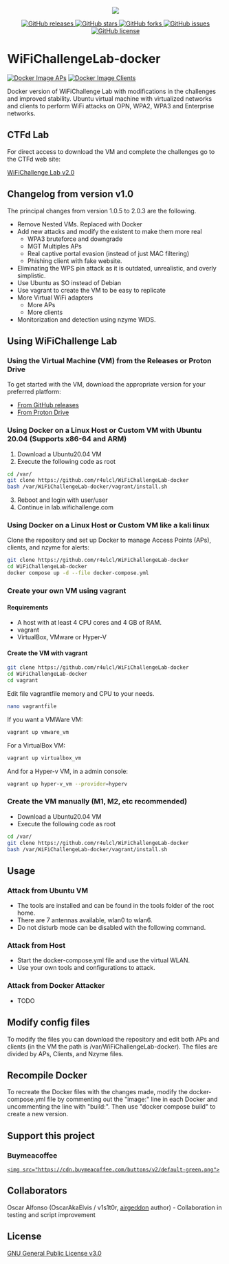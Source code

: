 <p align="center">
  <img src="images/B-WifiChallengeLab-LOGO.png">
</p>

<p align="center">
   <a href="https://github.com/r4ulcl/WiFiChallengeLab-docker/releases">
    <img src="https://img.shields.io/github/v/release/r4ulcl/WiFiChallengeLab-docker" alt="GitHub releases">
  </a>
  <a href="https://github.com/r4ulcl/WiFiChallengeLab-docker/stargazers">
    <img src="https://img.shields.io/github/stars/r4ulcl/WiFiChallengeLab-docker.svg?style=flat" alt="GitHub stars">
  </a>
  <a href="https://github.com/r4ulcl/WiFiChallengeLab-docker/network">
    <img src="https://img.shields.io/github/forks/r4ulcl/WiFiChallengeLab-docker.svg?style=flat" alt="GitHub forks">
  </a>
  <a href="https://github.com/r4ulcl/WiFiChallengeLab-docker/issues">
    <img src="https://img.shields.io/github/issues/r4ulcl/WiFiChallengeLab-docker.svg?style=flat" alt="GitHub issues">
  </a>
  <a href="https://github.com/r4ulcl/WiFiChallengeLab-docker/blob/main/LICENSE">
    <img src="https://img.shields.io/github/license/r4ulcl/WiFiChallengeLab-docker.svg?style=flat" alt="GitHub license">
  </a>
</p>

# WiFiChallengeLab-docker

[![Docker Image APs](https://github.com/r4ulcl/WiFiChallengeLab-docker/actions/workflows/docker-image-aps.yml/badge.svg)](https://hub.docker.com/r/r4ulcl/wifichallengelab-aps) [![Docker Image Clients](https://github.com/r4ulcl/WiFiChallengeLab-docker/actions/workflows/docker-image-clients.yml/badge.svg)](https://hub.docker.com/r/r4ulcl/wifichallengelab-clients)

Docker version of WiFiChallenge Lab with modifications in the challenges and improved stability. Ubuntu virtual machine with virtualized networks and clients to perform WiFi attacks on OPN, WPA2, WPA3 and Enterprise networks.

## CTFd Lab

For direct access to download the VM and complete the challenges go to the CTFd web site:

[WiFiChallenge Lab v2.0](https://lab.WiFiChallenge.com/)

## Changelog from version v1.0

The principal changes from version 1.0.5 to 2.0.3 are the following.

- Remove Nested VMs. Replaced with Docker
- Add new attacks and modify the existent to make them more real
  - WPA3 bruteforce and downgrade
  - MGT Multiples APs
  - Real captive portal evasion (instead of just MAC filtering)
  - Phishing client with fake website.
- Eliminating the WPS pin attack as it is outdated, unrealistic, and overly simplistic.
- Use Ubuntu as SO instead of Debian
- Use vagrant to create the VM to be easy to replicate
- More Virtual WiFi adapters
  - More APs
  - More clients
- Monitorization and detection using nzyme WIDS.

## Using WiFiChallenge Lab

### Using the Virtual Machine (VM) from the Releases or Proton Drive

To get started with the VM, download the appropriate version for your preferred platform:

- [From GitHub releases](https://github.com/r4ulcl/WiFiChallengeLab-docker/releases)
- [From Proton Drive](https://drive.proton.me/urls/Q4WPB23W7R#Qk4nxMH8Q4oQ)

### Using Docker on a Linux Host or Custom VM with Ubuntu 20.04 (Supports x86-64 and ARM)

1. Download a Ubuntu20.04 VM
2. Execute the following code as root

``` bash
cd /var/
git clone https://github.com/r4ulcl/WiFiChallengeLab-docker
bash /var/WiFiChallengeLab-docker/vagrant/install.sh
```

3. Reboot and login with user/user
4. Continue in lab.wifichallenge.com

### Using Docker on a Linux Host or Custom VM like a kali linux

Clone the repository and set up Docker to manage Access Points (APs), clients, and nzyme for alerts:

```bash
git clone https://github.com/r4ulcl/WiFiChallengeLab-docker
cd WiFiChallengeLab-docker
docker compose up -d --file docker-compose.yml
```

### Create your own VM using vagrant

#### Requirements

- A host with at least 4 CPU cores and 4 GB of RAM.
- vagrant
- VirtualBox, VMware or Hyper-V

#### Create the VM with vagrant

```bash
git clone https://github.com/r4ulcl/WiFiChallengeLab-docker
cd WiFiChallengeLab-docker
cd vagrant
```

Edit file vagrantfile memory and CPU to your needs.

```bash
nano vagrantfile
```

If you want a VMWare VM:

```bash
vagrant up vmware_vm 
```

For a VirtualBox VM:

```bash
vagrant up virtualbox_vm 
```

And for a Hyper-v VM, in a admin console:

```bash
vagrant up hyper-v_vm --provider=hyperv
```

### Create the VM manually (M1, M2, etc recommended)

- Download a Ubuntu20.04 VM
- Execute the following code as root

```bash
cd /var/
git clone https://github.com/r4ulcl/WiFiChallengeLab-docker
bash /var/WiFiChallengeLab-docker/vagrant/install.sh
```

## Usage

### Attack from Ubuntu VM

- The tools are installed and can be found in the tools folder of the root home.
- There are 7 antennas available, wlan0 to wlan6.
- Do not disturb mode can be disabled with the following command.

### Attack from Host

- Start the docker-compose.yml file and use the virtual WLAN.
- Use your own tools and configurations to attack.

### Attack from Docker Attacker

- TODO

## Modify config files

To modify the files you can download the repository and edit both APs and clients (in the VM the path is /var/WiFiChallengeLab-docker). The files are divided by APs, Clients, and Nzyme files.

## Recompile Docker

To recreate the Docker files with the changes made, modify the docker-compose.yml file by commenting out the "image:" line in each Docker and uncommenting the line with "build:". Then use "docker compose build" to create a new version.

## Support this project

### Buymeacoffee

[`<img src="https://cdn.buymeacoffee.com/buttons/v2/default-green.png">`](https://www.buymeacoffee.com/r4ulcl)

## Collaborators

Oscar Alfonso (OscarAkaElvis / v1s1t0r, [airgeddon](https://github.com/v1s1t0r1sh3r3/airgeddon) author) - Collaboration in testing and script improvement

## License

[GNU General Public License v3.0](https://github.com/r4ulcl/WiFiChallengeLab-docker/blob/main/LICENSE)
